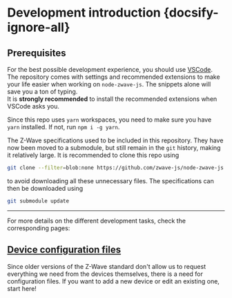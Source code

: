 # Development introduction {docsify-ignore-all}

## Prerequisites

For the best possible development experience, you should use [VSCode](https://code.visualstudio.com/).
The repository comes with settings and recommended extensions to make your life easier when working on `node-zwave-js`. The snippets alone will save you a ton of typing.  
It is **strongly recommended** to install the recommended extensions when VSCode asks you.

Since this repo uses `yarn` workspaces, you need to make sure you have `yarn` installed. If not, run `npm i -g yarn`.

The Z-Wave specifications used to be included in this repository. They have now been moved to a submodule, but still remain in the `git` history, making it relatively large.
It is recommended to clone this repo using

```bash
git clone --filter=blob:none https://github.com/zwave-js/node-zwave-js
```

to avoid downloading all these unnecessary files. The specifications can then be downloaded using

```bash
git submodule update
```

---

For more details on the different development tasks, check the corresponding pages:

## [Device configuration files](development/config-files.md)

Since older versions of the Z-Wave standard don't allow us to request everything we need from the devices themselves, there is a need for configuration files. If you want to add a new device or edit an existing one, start here!
